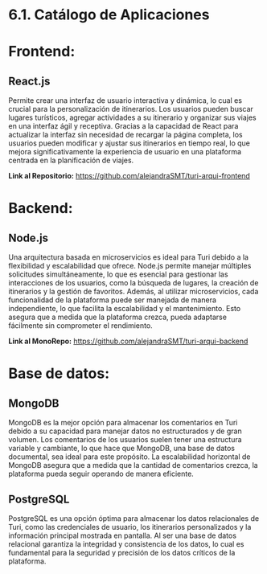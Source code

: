 # 6.1. Catálogo de Aplicaciones

# Frontend:

## React.js
Permite crear una interfaz de usuario interactiva y dinámica, lo cual es crucial para la personalización de itinerarios. Los usuarios pueden buscar lugares turísticos, agregar actividades a su itinerario y organizar sus viajes en una interfaz ágil y receptiva. Gracias a la capacidad de React para actualizar la interfaz sin necesidad de recargar la página completa, los usuarios pueden modificar y ajustar sus itinerarios en tiempo real, lo que mejora significativamente la experiencia de usuario en una plataforma centrada en la planificación de viajes.

**Link al Repositorio:** https://github.com/alejandraSMT/turi-arqui-frontend

# Backend:

## Node.js
Una arquitectura basada en microservicios es ideal para Turi debido a la flexibilidad y escalabilidad que ofrece. Node.js permite manejar múltiples solicitudes simultáneamente, lo que es esencial para gestionar las interacciones de los usuarios, como la búsqueda de lugares, la creación de itinerarios y la gestión de favoritos. Además, al utilizar microservicios, cada funcionalidad de la plataforma puede ser manejada de manera independiente, lo que facilita la escalabilidad y el mantenimiento. Esto asegura que a medida que la plataforma crezca, pueda adaptarse fácilmente sin comprometer el rendimiento.

**Link al MonoRepo:** https://github.com/alejandraSMT/turi-arqui-backend

# Base de datos:

## MongoDB
MongoDB es la mejor opción para almacenar los comentarios en Turi debido a su capacidad para manejar datos no estructurados y de gran volumen. Los comentarios de los usuarios suelen tener una estructura variable y cambiante, lo que hace que MongoDB, una base de datos documental, sea ideal para este propósito.  La escalabilidad horizontal de MongoDB asegura que a medida que la cantidad de comentarios crezca, la plataforma pueda seguir operando de manera eficiente.

## PostgreSQL
PostgreSQL es una opción óptima para almacenar los datos relacionales de Turi, como las credenciales de usuario, los itinerarios personalizados y la información principal mostrada en pantalla. Al ser una base de datos relacional garantiza la integridad y consistencia de los datos, lo cual es fundamental para la seguridad y precisión de los datos críticos de la plataforma. 
